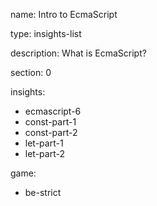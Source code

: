 name: Intro to EcmaScript

type: insights-list

description: What is EcmaScript?

section: 0

insights:
  - ecmascript-6
  - const-part-1
  - const-part-2
  - let-part-1
  - let-part-2

game:
  - be-strict

